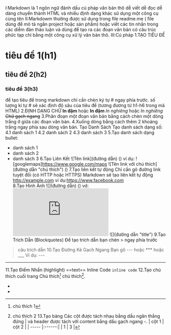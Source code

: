 I:Markdown là 1 ngôn ngữ đánh dấu cú pháp văn bản thô dễ viết dễ đọc dễ dàng chuyển thành HTML và nhiều định dạng khác sử dụng một công cụ cùng tên
II:Markdowm thường được sử dụng trong file readme.me ( file dùng để mô tả ngắn project hoặc sản phẩm) hoặc viết các tin nhắn trong các diễm đàn thảo luận và dùng để tạo ra các đoạn văn bản có câu trúc phức tạp chỉ bằng một công cụ xử lý văn bản thô.
III:Cú pháp
1.TẠO TIÊU ĐỀ 
# tiêu đề 1(h1)
## tiêu đề 2(h2)
### tiêu đề 3(h3)
để tạo tiêu đề trong markdown chỉ cần chèn ký tự # ngay phía trước. số lượng kí tự # sẽ xác định độ sâu của tiêu đề (tương đương từ h1-h6 trong mã HTML)
2.ĐỊNH DẠNG CHỮ 
**In đậm** hoặc __In đậm__
*In nghiêng* hoặc _In nghiêng_
~~Chữ gạch ngang~~ 
3.Phân đoạn một đoạn văn bản bằng cách chèn một dòng trắng ở giữa các đoạn văn bản.
4.Xuống dòng bằng cách thêm 2 khoảng trắng ngay phía sau dòng văn bản.
Tạo Danh Sách
Tạo danh sách dạng số:
   4.1 danh sách 1
   4.2 danh sách 2
   4.3 danh sách 3
5.Tạo danh sách dạng bullet:
- danh sách 1
- danh sách 2
- danh sách 3
6.Tạo Liên Kết
![Tên link](đường dẫn) (<a>) ví dụ:
![googlemaps]https://www.google.com/maps
![Tên link với chú thích](đường dẫn "chú thích") (<a name="chú thích">)
7.Tạo liên kết tự động
Chỉ cần gõ đường link tuyệt đối (có HTTP hoặc HTTPS) Markdown sẽ tạo liên kết tự động
http://example.com    ví dụ:https://www.facebook.com  
8.Tạo Hình Ảnh
![](đường dẫn) (<img />) vd: ![facebook](https://www.facebook.com/photo.php?fbid=144703055988630&set=pb.100013468090295.-2207520000.1476377409.&type=3&theater)
![](đường dẫn "title") 
9.Tạo Trích Dẫn (Blockquotes)
Để tạo trích dẫn bạn chèn > ngay phía trước 
> câu trích dẫn
10.Tạo Đường Kẻ Gạch Ngang
Bạn gõ --- hoặc *** hoặc ___ 
Ví dụ: ---
___
11.Tạo Điểm Nhấn (highlight)
==text==
Inline Code
`inline code`
12.Tạo chú thích cuối trang
Chú thích[^1] chú thích[^2].  

- [^1]: chú thích 1 
- [^2]: chú thích 2
13.Tạo bảng
Các cột được tách nhau bằng dấu ngăn thẳng đứng | và header được tách với content bằng dấu gạch ngang -.
| cột 1 |  cột 2 |
| ----- |:------:|
|    1  |   3    |



